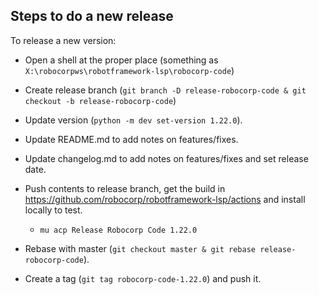 Steps to do a new release
--------------------------

To release a new version:

- Open a shell at the proper place (something as `X:\robocorpws\robotframework-lsp\robocorp-code`)

- Create release branch (`git branch -D release-robocorp-code & git checkout -b release-robocorp-code`)

- Update version (`python -m dev set-version 1.22.0`).

- Update README.md to add notes on features/fixes.

- Update changelog.md to add notes on features/fixes and set release date.

- Push contents to release branch, get the build in https://github.com/robocorp/robotframework-lsp/actions and install locally to test.
  - `mu acp Release Robocorp Code 1.22.0`

- Rebase with master (`git checkout master & git rebase release-robocorp-code`).

- Create a tag (`git tag robocorp-code-1.22.0`) and push it.
